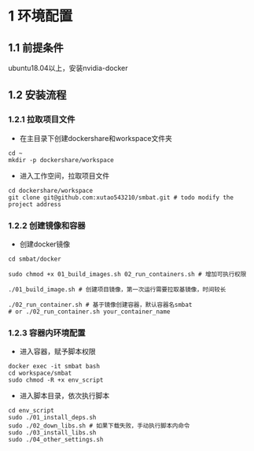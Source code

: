 # 1 环境配置
## 1.1 前提条件
ubuntu18.04以上，安装nvidia-docker

## 1.2 安装流程
### 1.2.1 拉取项目文件
+ 在主目录下创建dockershare和workspace文件夹

```shell
cd ~
mkdir -p dockershare/workspace
```

+ 进入工作空间，拉取项目文件

```shell
cd dockershare/workspace
git clone git@github.com:xutao543210/smbat.git # todo modify the project address
```

### 1.2.2 创建镜像和容器
+ 创建docker镜像

```shell
cd smbat/docker

sudo chmod +x 01_build_images.sh 02_run_containers.sh # 增加可执行权限

./01_build_image.sh # 创建项目镜像，第一次运行需要拉取基镜像，时间较长

./02_run_container.sh # 基于镜像创建容器，默认容器名smbat
# or ./02_run_container.sh your_container_name
```

### 1.2.3 容器内环境配置
+ 进入容器，赋予脚本权限

```shell
docker exec -it smbat bash
cd workspace/smbat
sudo chmod -R +x env_script
```

+ 进入脚本目录，依次执行脚本

```shell
cd env_script
sudo ./01_install_deps.sh
sudo ./02_down_libs.sh # 如果下载失败，手动执行脚本内命令
sudo ./03_install_libs.sh
sudo ./04_other_settings.sh
```

